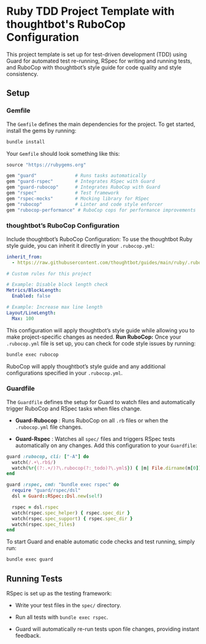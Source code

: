 # Ruby TDD Project Template with thoughtbot's RuboCop Configuration 

This project template is set up for test-driven development (TDD) using Guard for automated test re-running, RSpec for writing and running tests, and RuboCop with thoughtbot’s style guide for code quality and style consistency.

## Setup 

### Gemfile 
The `Gemfile` defines the main dependencies for the project. To get started, install the gems by running:

```sh
bundle install
```
Your `Gemfile` should look something like this:

```ruby
source "https://rubygems.org"

gem "guard"              # Runs tasks automatically
gem "guard-rspec"        # Integrates RSpec with Guard
gem "guard-rubocop"      # Integrates RuboCop with Guard
gem "rspec"              # Test framework
gem "rspec-mocks"        # Mocking library for RSpec
gem "rubocop"            # Linter and code style enforcer
gem "rubocop-performance" # RuboCop cops for performance improvements
```

### thoughtbot’s RuboCop Configuration 

Include thoughtbot’s RuboCop Configuration:
To use the thoughtbot Ruby style guide, you can inherit it directly in your `.rubocop.yml`:

```yaml
inherit_from:
  - https://raw.githubusercontent.com/thoughtbot/guides/main/ruby/.rubocop.yml

# Custom rules for this project

# Example: Disable block length check
Metrics/BlockLength:
  Enabled: false

# Example: Increase max line length
Layout/LineLength:
  Max: 100
```

This configuration will apply thoughtbot’s style guide while allowing you to make project-specific changes as needed.
**Run RuboCop:** Once your `.rubocop.yml` file is set up, you can check for code style issues by running:

```sh
bundle exec rubocop
```
RuboCop will apply thoughtbot’s style guide and any additional configurations specified in your `.rubocop.yml`.
### Guardfile 
The `Guardfile` defines the setup for Guard to watch files and automatically trigger RuboCop and RSpec tasks when files change. 
- **Guard-Rubocop** : Runs RuboCop on all `.rb` files or when the `.rubocop.yml` file changes.
 
- **Guard-Rspec** : Watches all `spec/` files and triggers RSpec tests automatically on any changes.
Add this configuration to your `Guardfile`:

```ruby
guard :rubocop, cli: ["-A"] do
  watch(/.+\.rb$/)
  watch(%r{(?:.+/)?\.rubocop(?:_todo)?\.yml$}) { |m| File.dirname(m[0]) }
end

guard :rspec, cmd: "bundle exec rspec" do
  require "guard/rspec/dsl"
  dsl = Guard::RSpec::Dsl.new(self)

  rspec = dsl.rspec
  watch(rspec.spec_helper) { rspec.spec_dir }
  watch(rspec.spec_support) { rspec.spec_dir }
  watch(rspec.spec_files)
end
```

To start Guard and enable automatic code checks and test running, simply run:


```sh
bundle exec guard
```

## Running Tests 

RSpec is set up as the testing framework:
 
- Write your test files in the `spec/` directory.
 
- Run all tests with `bundle exec rspec`.

- Guard will automatically re-run tests upon file changes, providing instant feedback.

